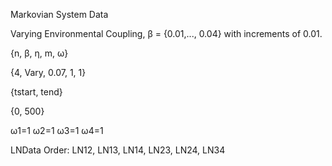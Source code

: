 Markovian System Data

Varying Environmental Coupling, β = {0.01,..., 0.04} with increments of 0.01.

{n, β, η, m, ω}

{4, Vary, 0.07, 1, 1}

{tstart, tend}

{0, 500}

ω1=1 ω2=1 ω3=1 ω4=1

LNData Order: LN12, LN13, LN14, LN23, LN24, LN34
